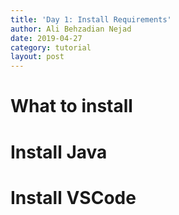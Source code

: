 ```yaml
---
title: 'Day 1: Install Requirements'
author: Ali Behzadian Nejad
date: 2019-04-27
category: tutorial
layout: post
---
```


# What to install

# Install Java

# Install VSCode
